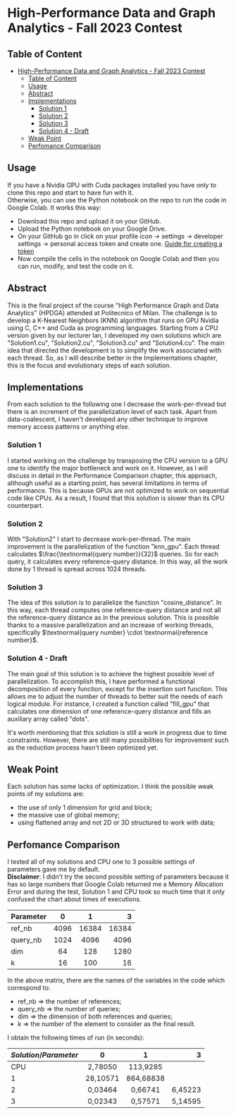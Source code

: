 # High-Performance Data and Graph Analytics - Fall 2023 Contest

## Table of Content

- [High-Performance Data and Graph Analytics - Fall 2023 Contest](#high-performance-data-and-graph-analytics---fall-2023-contest)
  - [Table of Content](#table-of-content)
  - [Usage](#usage)
  - [Abstract](#abstract)
  - [Implementations](#implementations)
    - [Solution 1](#solution-1)
    - [Solution 2](#solution-2)
    - [Solution 3](#solution-3)
    - [Solution 4 - Draft](#solution-4---draft)
  - [Weak Point](#weak-point)
  - [Perfomance Comparison](#perfomance-comparison)

## Usage

If you have a Nvidia GPU with Cuda packages installed you have only to clone this repo and start to have fun with it. \
Otherwise, you can use the Python notebook on the repo to run the code in Google Colab. It works this way:

- Download this repo and upload it on your GitHub.
- Upload the Python notebook on your Google Drive.
- On your GitHub go in click on your profile icon -> settings -> developer settings -> personal access token and create one. [Guide for creating a token](https://docs.github.com/en/authentication/keeping-your-account-and-data-secure/creating-a-personal-access-token)
- Now compile the cells in the notebook on Google Colab and then you can run, modify, and test the code on it.

## Abstract

This is the final project of the course "High Performance Graph and Data Analytics" (HPDGA) attended at Politecnico of Milan. The challenge is to develop a K-Nearest Neighbors (KNN) algorithm that runs on GPU Nvidia using C, C++ and Cuda as programming languages.
Starting from a CPU version given by our lecturer Ian, I developed my own solutions which are "Solution1.cu", "Solution2.cu", "Solution3.cu" and "Solution4.cu".
The main idea that directed the development is to simplify the work associated with each thread. So, as I will describe better in the Implementations chapter, this is the focus and evolutionary steps of each solution.

## Implementations

From each solution to the following one I decrease the work-per-thread but there is an increment of the parallelization level of each task.
Apart from data-coalescent, I haven't developed any other technique to improve memory access patterns or anything else.

### Solution 1

I started working on the challenge by transposing the CPU version to a GPU one to identify the major bottleneck and work on it. However, as I will discuss in detail in the Performance Comparison chapter, this approach, although useful as a starting point, has several limitations in terms of performance. This is because GPUs are not optimized to work on sequential code like CPUs. As a result, I found that this solution is slower than its CPU counterpart.

### Solution 2

With "Solution2" I start to decrease work-per-thread. The main improvement is the parallelization of the function "knn_gpu". Each thread calculates $\frac{\textnormal{query number}}{32}$ queries. So for each query, it calculates every reference-query distance. In this way, all the work done by 1 thread is spread across 1024 threads.

### Solution 3

The idea of this solution is to parallelize the function "cosine_distance". In this way, each thread computes one reference-query distance and not all the reference-query distance as in the previous solution. This is possible thanks to a massive parallelization and an increase of working threads, specifically $\textnormal{query number} \cdot \textnormal{reference number}$.

### Solution 4 - Draft

The main goal of this solution is to achieve the highest possible level of parallelization. To accomplish this, I have performed a functional decomposition of every function, except for the insertion sort function. This allows me to adjust the number of threads to better suit the needs of each logical module. For instance, I created a function called "fill_gpu" that calculates one dimension of one reference-query distance and fills an auxiliary array called "dots".

It's worth mentioning that this solution is still a work in progress due to time constraints. However, there are still many possibilities for improvement such as the reduction process hasn't been optimized yet.



## Weak Point

Each solution has some lacks of optimization. I think the possible weak points of my solutions are:

- the use of only 1 dimension for grid and block;
- the massive use of global memory;
- using flattened array and not 2D or 3D structured to work with data;

## Perfomance Comparison

I tested all of my solutions and CPU one to 3 possible settings of parameters gave me by default. \
__Disclaimer__: I didn't try the second possible setting of parameters because it has so large numbers that Google Colab returned me a Memory Allocation Error and during the test, Solution 1 and CPU took so much time that it only confused the chart about times of executions.

| Parameter      | 0 | 1 | 3 |
| :----------- | :-----------: | :----------: | -----------: |
| ref_nb      | 4096        | 16384      | 16384       |
| query_nb    | 1024        | 4096       | 4096        |
| dim         | 64          | 128        | 1280        |
| k           | 16          | 100        | 16          |

In the above matrix, there are the names of the variables in the code which correspond to:

- ref_nb $\Rightarrow$ the number of references;
- query_nb $\Rightarrow$ the number of queries;
- dim $\Rightarrow$ the dimension of both references and queries;
- k $\Rightarrow$ the number of the element to consider as the final result.

I obtain the following times of run (in seconds):

| $Solution /Parameter$      | 0 | 1 | 3 |
| :----------- | :-----------: | :----------: | -----------: |
| CPU      | 2,78050        | 113,9285      |        |
| 1    | 28,10571        | 864,68838       |        |
| 2         | 0,03464 | 0,66741 | 6,45223 |
| 3           | 0,02343 | 0,57571 | 5,14595          |
